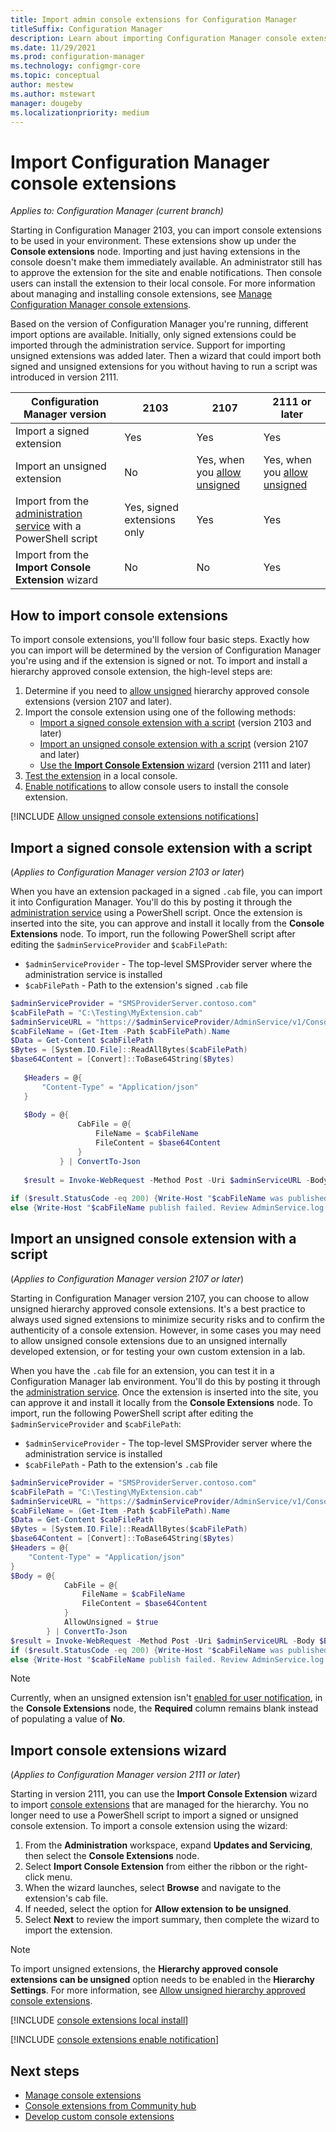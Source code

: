 ```yaml
---
title: Import admin console extensions for Configuration Manager
titleSuffix: Configuration Manager
description: Learn about importing Configuration Manager console extensions
ms.date: 11/29/2021
ms.prod: configuration-manager
ms.technology: configmgr-core
ms.topic: conceptual
author: mestew
ms.author: mstewart
manager: dougeby
ms.localizationpriority: medium
---
```


# Import Configuration Manager console extensions

*Applies to: Configuration Manager (current branch)*

Starting in Configuration Manager 2103, you can import console extensions to be used in your environment. These extensions show up under the **Console extensions** node. Importing and just having extensions in the console doesn't make them immediately available. An administrator still has to approve the extension for the site and enable notifications. Then console users can install the extension to their local console. For more information about managing and installing console extensions, see [Manage Configuration Manager console extensions](admin-console-extensions.md).

Based on the version of Configuration Manager you're running, different import options are available. Initially, only signed extensions could be imported through the administration service. Support for importing unsigned extensions was added later. Then a wizard that could import both signed and unsigned extensions for you without having to run a script was introduced in version 2111.  


|Configuration Manager version| 2103| 2107 | 2111 or later|
|---|---|---|---|
|Import a signed extension| Yes | Yes | Yes |
|Import an unsigned extension| No | Yes, when you [allow unsigned](#bkmk_allow-unsigned) | Yes, when you [allow unsigned](#bkmk_allow-unsigned)|
|Import from the [administration service](../../../develop/adminservice/usage.md) with a PowerShell script| Yes, signed extensions only | Yes | Yes | 
|Import from the **Import Console Extension** wizard | No | No | Yes|

## How to import console extensions

To import console extensions, you'll follow four basic steps. Exactly how you can import will be determined by the version of Configuration Manager you're using and if the extension is signed or not. To import and install a hierarchy approved console extension, the high-level steps are:

1. Determine if you need to [allow unsigned](#bkmk_allow-unsigned) hierarchy approved console extensions (version 2107 and later).
1. Import the console extension using one of the following methods:
    - [Import a signed console extension with a script](#bkmk_signed_admin) (version 2103 and later)
    - [Import an unsigned console extension with a script](#bkmk_unsigned_admin) (version 2107 and later)
    - [Use the **Import Console Extension** wizard](#bkmk_wizard) (version 2111 and later)
1. [Test the extension](#bkmk_local_install) in a local console.
1. [Enable notifications](#bkmk_enable-notifications) to allow console users to install the console extension.

[!INCLUDE [Allow unsigned console extensions notifications](includes/console-extensions-allow-unsigned.md)]

## <a name="bkmk_signed_admin"></a> Import a signed console extension with a script

(*Applies to Configuration Manager version 2103 or later*)

When you have an extension packaged in a signed `.cab` file, you can import it into Configuration Manager. You'll do this by posting it through the [administration service](../../../develop/adminservice/usage.md) using a PowerShell script. Once the extension is inserted into the site, you can approve and install it locally from the **Console Extensions** node. To import, run the following PowerShell script after editing the `$adminServiceProvider` and `$cabFilePath`:

   - `$adminServiceProvider` - The top-level SMSProvider server where the administration service is installed
   - `$cabFilePath` - Path to the extension's signed `.cab` file
 
 ```powershell
$adminServiceProvider = "SMSProviderServer.contoso.com"
$cabFilePath = "C:\Testing\MyExtension.cab"
$adminServiceURL = "https://$adminServiceProvider/AdminService/v1/ConsoleExtensionMetadata/AdminService.UploadExtension"
$cabFileName = (Get-Item -Path $cabFilePath).Name
$Data = Get-Content $cabFilePath
$Bytes = [System.IO.File]::ReadAllBytes($cabFilePath)
$base64Content = [Convert]::ToBase64String($Bytes)
    
    $Headers = @{
        "Content-Type" = "Application/json"
    }
    
    $Body = @{
                CabFile = @{
                    FileName = $cabFileName
                    FileContent = $base64Content
                }
            } | ConvertTo-Json
    
    $result = Invoke-WebRequest -Method Post -Uri $adminServiceURL -Body $Body -Headers $Headers -UseDefaultCredentials
    
if ($result.StatusCode -eq 200) {Write-Host "$cabFileName was published successfully."}
else {Write-Host "$cabFileName publish failed. Review AdminService.log for more information."}
```

## <a name="bkmk_unsigned_admin"></a> Import an unsigned console extension with a script
<!--9761129-->
(*Applies to Configuration Manager version 2107 or later*)

Starting in Configuration Manager version 2107, you can choose to allow unsigned hierarchy approved console extensions. It's a best practice to always used signed extensions to minimize security risks and to confirm the authenticity of a console extension. However, in some cases you may need to allow unsigned console extensions due to an unsigned internally developed extension, or for testing your own custom extension in a lab.

When you have the `.cab` file for an extension, you can test it in a Configuration Manager lab environment. You'll do this by posting it through the [administration service](../../../develop/adminservice/usage.md). Once the extension is inserted into the site, you can approve it and install it locally from the **Console Extensions** node. To import, run the following PowerShell script after editing the `$adminServiceProvider` and `$cabFilePath`:

   - `$adminServiceProvider` - The top-level SMSProvider server where the administration service is installed
   - `$cabFilePath` - Path to the extension's  `.cab` file

```powershell
$adminServiceProvider = "SMSProviderServer.contoso.com"
$cabFilePath = "C:\Testing\MyExtension.cab"
$adminServiceURL = "https://$adminServiceProvider/AdminService/v1/ConsoleExtensionMetadata/AdminService.UploadExtension"
$cabFileName = (Get-Item -Path $cabFilePath).Name
$Data = Get-Content $cabFilePath
$Bytes = [System.IO.File]::ReadAllBytes($cabFilePath)
$base64Content = [Convert]::ToBase64String($Bytes)
$Headers = @{
    "Content-Type" = "Application/json"
}
$Body = @{
            CabFile = @{
                FileName = $cabFileName
                FileContent = $base64Content
            }
            AllowUnsigned = $true
        } | ConvertTo-Json
$result = Invoke-WebRequest -Method Post -Uri $adminServiceURL -Body $Body -Headers $Headers -UseDefaultCredentials
if ($result.StatusCode -eq 200) {Write-Host "$cabFileName was published successfully."}
else {Write-Host "$cabFileName publish failed. Review AdminService.log for more information."}
```

> [!NOTE]
> Currently, when an unsigned extension isn't [enabled for user notification](#bkmk_enable-notifications), in the **Console Extensions** node, the **Required** column remains blank instead of populating a value of **No**. <!--10349053, 10401804 -->

## <a name="bkmk_wizard"></a> Import console extensions wizard
<!--9741121, 9761129-->
(*Applies to Configuration Manager version 2111 or later*)

Starting in version 2111, you can use the **Import Console Extension** wizard to import [console extensions](admin-console-extensions.md) that are managed for the hierarchy. You no longer need to use a PowerShell script to import a signed or unsigned console extension. To import a console extension using the wizard:

1. From the **Administration** workspace, expand **Updates and Servicing**, then select the **Console Extensions** node.
1. Select **Import Console Extension** from either the ribbon or the right-click menu.
1. When the wizard launches, select **Browse** and navigate to the extension's cab file.
1. If needed, select the option for **Allow extension to be unsigned**.
1. Select **Next** to review the import summary, then complete the wizard to import the extension.

> [!Note] 
> To import unsigned extensions, the **Hierarchy approved console extensions can be unsigned** option needs to be enabled in the **Hierarchy Settings**. For more information, see [Allow unsigned hierarchy approved console extensions](#bkmk_allow-unsigned).


[!INCLUDE [console extensions local install](includes/console-extensions-local-install.md)]

[!INCLUDE [console extensions enable notification](includes/console-extensions-enable-notification.md)]

## Next steps

 - [Manage console extensions](admin-console-extensions.md)
 - [Console extensions from Community hub](community-hub-extensions.md)
 - [Develop custom console extensions](../../../develop/core/servers/console/console-extension-register.md)
